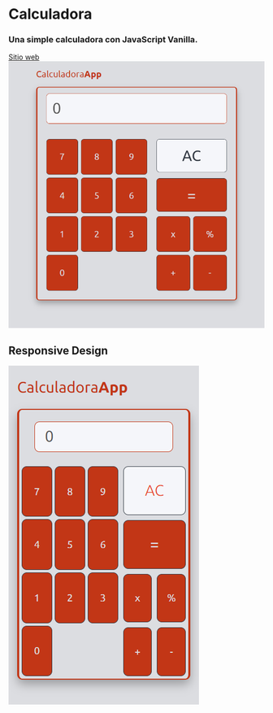 # Calculadora
<h3>Una simple calculadora con JavaScript Vanilla.</h3>
<a href="https://calculadorapp.netlify.app/">Sitio web</a>
<br>
<img src="img/CalculadoraApp.png"></img>
<h2>Responsive Design</h2>
<img src="img/CalculadoraPhone.png"></img>
